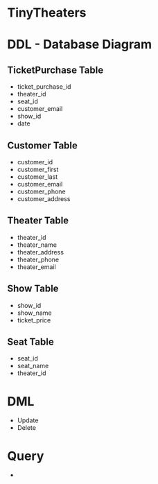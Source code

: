# TinyTheaters

# DDL - Database Diagram

## TicketPurchase Table

- ticket_purchase_id
- theater_id
- seat_id
- customer_email
- show_id	
- date

## Customer Table

- customer_id
- customer_first	
- customer_last	
- customer_email	
- customer_phone	
- customer_address	

## Theater Table

- theater_id
- theater_name
- theater_address	
- theater_phone	
- theater_email

## Show Table
- show_id
- show_name
- ticket_price

## Seat Table
- seat_id
- seat_name
- theater_id


# DML
- Update
- Delete

# Query 
- 
